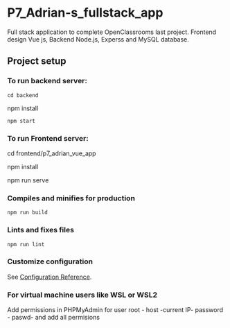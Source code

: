 # P7_Adrian-s_fullstack_app
Full stack application to complete OpenClassrooms last project. Frontend design Vue js, Backend Node.js, Experss and MySQL database. 


## Project setup
### To run backend server:

```
cd backend
```
npm install
```
npm start
```

### To run Frontend server:

cd frontend/p7_adrian_vue_app

npm install

npm run serve


### Compiles and minifies for production
```
npm run build
```

### Lints and fixes files
```
npm run lint
```

### Customize configuration
See [Configuration Reference](https://cli.vuejs.org/config/).

### For virtual machine users like WSL or WSL2
Add permissions in PHPMyAdmin for user root - host -current IP- password - paswd- and add all permisions